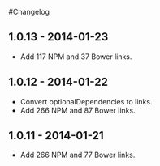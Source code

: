 #Changelog

## 1.0.13 - 2014-01-23
- Add 117 NPM and 37 Bower links.

## 1.0.12 - 2014-01-22
- Convert optionalDependencies to links.
- Add 266 NPM and 87 Bower links.

## 1.0.11 - 2014-01-21
- Add 266 NPM and 77 Bower links.
